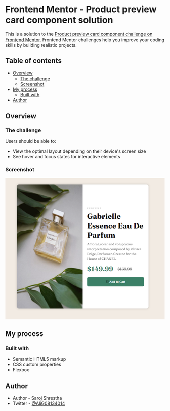 # Frontend Mentor - Product preview card component solution

This is a solution to the [Product preview card component challenge on Frontend Mentor](https://www.frontendmentor.io/challenges/product-preview-card-component-GO7UmttRfa). Frontend Mentor challenges help you improve your coding skills by building realistic projects.

## Table of contents

- [Overview](#overview)
  - [The challenge](#the-challenge)
  - [Screenshot](#screenshot)
- [My process](#my-process)
  - [Built with](#built-with)
- [Author](#author)

## Overview

### The challenge

Users should be able to:

- View the optimal layout depending on their device's screen size
- See hover and focus states for interactive elements

### Screenshot

![](./img/2024-02-20%2015_58_47-Product%20Preview%20Card%20_%20Frontend%20Mentor%20challenge%2005%20-%20Brave.png)

## My process

### Built with

- Semantic HTML5 markup
- CSS custom properties
- Flexbox

## Author

- Author - Saroj Shrestha
- Twitter - [@AliG08134014](https://www.twitter.com/AliG08134014)
